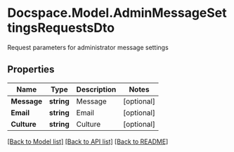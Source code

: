 # Docspace.Model.AdminMessageSettingsRequestsDto
Request parameters for administrator message settings

## Properties

Name | Type | Description | Notes
------------ | ------------- | ------------- | -------------
**Message** | **string** | Message | [optional] 
**Email** | **string** | Email | [optional] 
**Culture** | **string** | Culture | [optional] 

[[Back to Model list]](../README.md#documentation-for-models) [[Back to API list]](../README.md#documentation-for-api-endpoints) [[Back to README]](../README.md)

